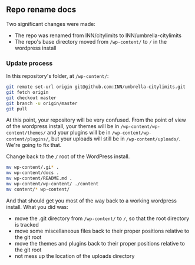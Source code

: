 ## Repo rename docs

Two significant changes were made:

- The repo was renamed from INN/citylimits to INN/umbrella-citylimits
- The repo's base directory moved from `/wp-content/` to `/` in the wordpress install

### Update process

In this repository's folder, at `/wp-content/`:

```sh
git remote set-url origin git@github.com:INN/umbrella-citylimits.git
git fetch origin
git checkout master
git branch -u origin/master
git pull
```

At this point, your repository will be very confused. From the point of view of the wordpress install, your themes will be in `/wp-content/wp-content/themes/` and your plugins will be in `/wp-content/wp-content/plugins/`, but your uploads will still be in `/wp-content/uploads/`. We're going to fix that.

Change back to the `/` root of the WordPress install.

```sh
mv wp-content/.gi* .
mv wp-content/docs .
mv wp-content/README.md .
mv wp-content/wp-content/ ./content
mv content/* wp-content/
```

And that should get you most of the way back to a working wordpress install. What you did was:

- move the .git directory from `/wp-content/` to `/`, so that the root directory is tracked
- move some miscellaneous files back to their proper positions relative to the git root
- move the themes and plugins back to their proper positions relative to the git root
- not mess up the location of the uploads directory
